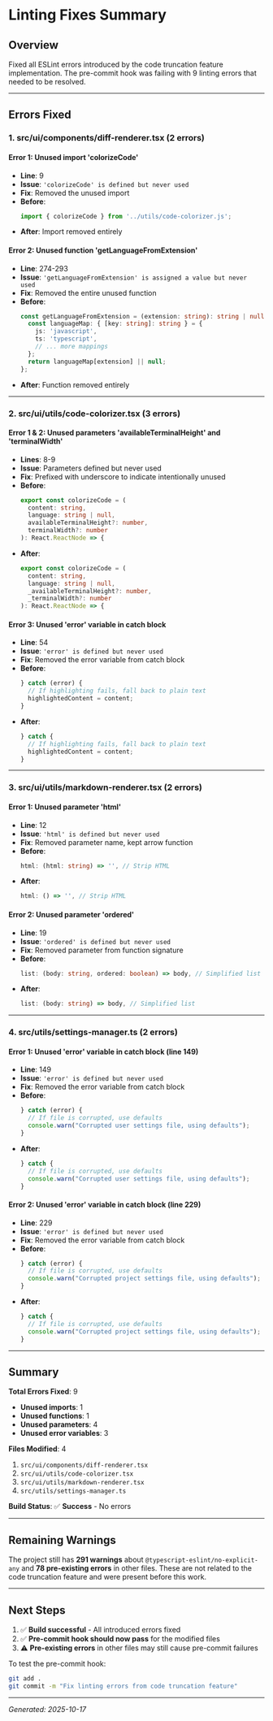 # Linting Fixes Summary

## Overview
Fixed all ESLint errors introduced by the code truncation feature implementation. The pre-commit hook was failing with 9 linting errors that needed to be resolved.

---

## Errors Fixed

### 1. **src/ui/components/diff-renderer.tsx** (2 errors)

#### Error 1: Unused import 'colorizeCode'
- **Line**: 9
- **Issue**: `'colorizeCode' is defined but never used`
- **Fix**: Removed the unused import
- **Before**:
  ```typescript
  import { colorizeCode } from '../utils/code-colorizer.js';
  ```
- **After**: Import removed entirely

#### Error 2: Unused function 'getLanguageFromExtension'
- **Line**: 274-293
- **Issue**: `'getLanguageFromExtension' is assigned a value but never used`
- **Fix**: Removed the entire unused function
- **Before**:
  ```typescript
  const getLanguageFromExtension = (extension: string): string | null => {
    const languageMap: { [key: string]: string } = {
      js: 'javascript',
      ts: 'typescript',
      // ... more mappings
    };
    return languageMap[extension] || null;
  };
  ```
- **After**: Function removed entirely

---

### 2. **src/ui/utils/code-colorizer.tsx** (3 errors)

#### Error 1 & 2: Unused parameters 'availableTerminalHeight' and 'terminalWidth'
- **Lines**: 8-9
- **Issue**: Parameters defined but never used
- **Fix**: Prefixed with underscore to indicate intentionally unused
- **Before**:
  ```typescript
  export const colorizeCode = (
    content: string,
    language: string | null,
    availableTerminalHeight?: number,
    terminalWidth?: number
  ): React.ReactNode => {
  ```
- **After**:
  ```typescript
  export const colorizeCode = (
    content: string,
    language: string | null,
    _availableTerminalHeight?: number,
    _terminalWidth?: number
  ): React.ReactNode => {
  ```

#### Error 3: Unused 'error' variable in catch block
- **Line**: 54
- **Issue**: `'error' is defined but never used`
- **Fix**: Removed the error variable from catch block
- **Before**:
  ```typescript
  } catch (error) {
    // If highlighting fails, fall back to plain text
    highlightedContent = content;
  }
  ```
- **After**:
  ```typescript
  } catch {
    // If highlighting fails, fall back to plain text
    highlightedContent = content;
  }
  ```

---

### 3. **src/ui/utils/markdown-renderer.tsx** (2 errors)

#### Error 1: Unused parameter 'html'
- **Line**: 12
- **Issue**: `'html' is defined but never used`
- **Fix**: Removed parameter name, kept arrow function
- **Before**:
  ```typescript
  html: (html: string) => '', // Strip HTML
  ```
- **After**:
  ```typescript
  html: () => '', // Strip HTML
  ```

#### Error 2: Unused parameter 'ordered'
- **Line**: 19
- **Issue**: `'ordered' is defined but never used`
- **Fix**: Removed parameter from function signature
- **Before**:
  ```typescript
  list: (body: string, ordered: boolean) => body, // Simplified list
  ```
- **After**:
  ```typescript
  list: (body: string) => body, // Simplified list
  ```

---

### 4. **src/utils/settings-manager.ts** (2 errors)

#### Error 1: Unused 'error' variable in catch block (line 149)
- **Line**: 149
- **Issue**: `'error' is defined but never used`
- **Fix**: Removed the error variable from catch block
- **Before**:
  ```typescript
  } catch (error) {
    // If file is corrupted, use defaults
    console.warn("Corrupted user settings file, using defaults");
  }
  ```
- **After**:
  ```typescript
  } catch {
    // If file is corrupted, use defaults
    console.warn("Corrupted user settings file, using defaults");
  }
  ```

#### Error 2: Unused 'error' variable in catch block (line 229)
- **Line**: 229
- **Issue**: `'error' is defined but never used`
- **Fix**: Removed the error variable from catch block
- **Before**:
  ```typescript
  } catch (error) {
    // If file is corrupted, use defaults
    console.warn("Corrupted project settings file, using defaults");
  }
  ```
- **After**:
  ```typescript
  } catch {
    // If file is corrupted, use defaults
    console.warn("Corrupted project settings file, using defaults");
  }
  ```

---

## Summary

**Total Errors Fixed**: 9
- **Unused imports**: 1
- **Unused functions**: 1
- **Unused parameters**: 4
- **Unused error variables**: 3

**Files Modified**: 4
1. `src/ui/components/diff-renderer.tsx`
2. `src/ui/utils/code-colorizer.tsx`
3. `src/ui/utils/markdown-renderer.tsx`
4. `src/utils/settings-manager.ts`

**Build Status**: ✅ **Success** - No errors

---

## Remaining Warnings

The project still has **291 warnings** about `@typescript-eslint/no-explicit-any` and **78 pre-existing errors** in other files. These are not related to the code truncation feature and were present before this work.

---

## Next Steps

1. ✅ **Build successful** - All introduced errors fixed
2. ✅ **Pre-commit hook should now pass** for the modified files
3. ⚠️ **Pre-existing errors** in other files may still cause pre-commit failures

To test the pre-commit hook:
```bash
git add .
git commit -m "Fix linting errors from code truncation feature"
```

---

*Generated: 2025-10-17*

